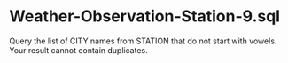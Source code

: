 # Weather-Observation-Station-9.sql
Query the list of CITY names from STATION that do not start with vowels. Your result cannot contain duplicates.
